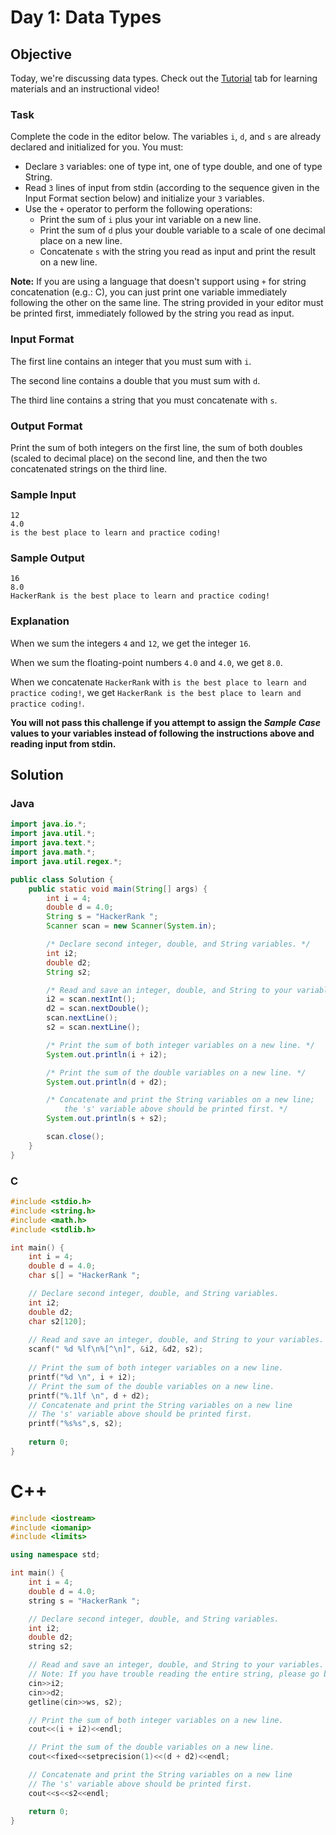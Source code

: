 # Day 1: Data Types

## Objective

Today, we're discussing data types. Check out the [Tutorial](https://www.hackerrank.com/challenges/30-data-types/tutorial) tab for learning materials and an instructional video!

### Task

Complete the code in the editor below. The variables `i`, `d`, and `s` are already declared and initialized for you. You must:

- Declare `3` variables: one of type int, one of type double, and one of type String.
- Read `3` lines of input from stdin (according to the sequence given in the Input Format section below) and initialize your `3` variables.
- Use the `+` operator to perform the following operations:
  - Print the sum of `i` plus your int variable on a new line.
  - Print the sum of `d` plus your double variable to a scale of one decimal place on a new line.
  - Concatenate `s` with the string you read as input and print the result on a new line.

__Note:__ If you are using a language that doesn't support using `+` for string concatenation (e.g.: C), you can just print one variable immediately following the other on the same line. The string provided in your editor must be printed first, immediately followed by the string you read as input.

### Input Format

The first line contains an integer that you must sum with `i`.

The second line contains a double that you must sum with `d`.

The third line contains a string that you must concatenate with `s`.

### Output Format

Print the sum of both integers on the first line, the sum of both doubles (scaled to  decimal place) on the second line, and then the two concatenated strings on the third line.

### Sample Input

```shell
12
4.0
is the best place to learn and practice coding!
```

### Sample Output

```shell
16
8.0
HackerRank is the best place to learn and practice coding!
```

### Explanation

When we sum the integers `4` and `12`, we get the integer `16`.

When we sum the floating-point numbers `4.0` and `4.0`, we get `8.0`.

When we concatenate `HackerRank` with `is the best place to learn and practice coding!`, we get `HackerRank is the best place to learn and practice coding!`.

__You will not pass this challenge if you attempt to assign the _Sample Case_ values to your variables instead of following the instructions above and reading input from stdin.__

## Solution

### Java

```java
import java.io.*;
import java.util.*;
import java.text.*;
import java.math.*;
import java.util.regex.*;

public class Solution {
    public static void main(String[] args) {
        int i = 4;
        double d = 4.0;
        String s = "HackerRank ";
        Scanner scan = new Scanner(System.in);

        /* Declare second integer, double, and String variables. */
        int i2;
        double d2;
        String s2;

        /* Read and save an integer, double, and String to your variables.*/
        i2 = scan.nextInt();
        d2 = scan.nextDouble();
        scan.nextLine();
        s2 = scan.nextLine();

        /* Print the sum of both integer variables on a new line. */
        System.out.println(i + i2);

        /* Print the sum of the double variables on a new line. */
        System.out.println(d + d2);

        /* Concatenate and print the String variables on a new line;
            the 's' variable above should be printed first. */
        System.out.println(s + s2);

        scan.close();
    }
}
```

### C

```c
#include <stdio.h>
#include <string.h>
#include <math.h>
#include <stdlib.h>

int main() {
    int i = 4;
    double d = 4.0;
    char s[] = "HackerRank ";

    // Declare second integer, double, and String variables.
    int i2;
    double d2;
    char s2[120];
        
    // Read and save an integer, double, and String to your variables.
    scanf(" %d %lf\n%[^\n]", &i2, &d2, s2);
    
    // Print the sum of both integer variables on a new line.
    printf("%d \n", i + i2);
    // Print the sum of the double variables on a new line.
    printf("%.1lf \n", d + d2);
    // Concatenate and print the String variables on a new line
    // The 's' variable above should be printed first.
    printf("%s%s",s, s2);
    
    return 0;
}
```

# C++

```cpp
#include <iostream>
#include <iomanip>
#include <limits>

using namespace std;

int main() {
    int i = 4;
    double d = 4.0;
    string s = "HackerRank ";

    // Declare second integer, double, and String variables.
    int i2;
    double d2;
    string s2;

    // Read and save an integer, double, and String to your variables.
    // Note: If you have trouble reading the entire string, please go back and review the Tutorial closely.
    cin>>i2;
    cin>>d2;
    getline(cin>>ws, s2);

    // Print the sum of both integer variables on a new line.
    cout<<(i + i2)<<endl;

    // Print the sum of the double variables on a new line.
    cout<<fixed<<setprecision(1)<<(d + d2)<<endl;

    // Concatenate and print the String variables on a new line
    // The 's' variable above should be printed first.
    cout<<s<<s2<<endl;

    return 0;
}
```
